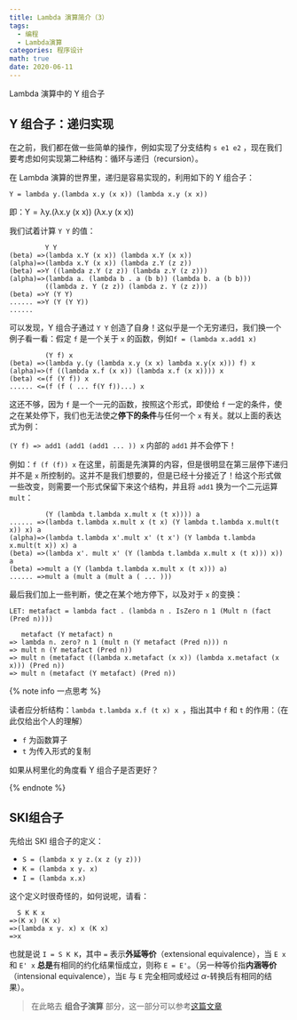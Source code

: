 ```yaml
---
title: Lambda 演算简介（3）
tags:
  - 编程
  - Lambda演算
categories: 程序设计
math: true
date: 2020-06-11
---
```


Lambda 演算中的 Y 组合子

<!--more-->

## Y 组合子：递归实现

在之前，我们都在做一些简单的操作，例如实现了分支结构 `s e1 e2` ，现在我们要考虑如何实现第二种结构：循环与递归（recursion）。

在 Lambda 演算的世界里，递归是容易实现的，利用如下的 Y 组合子：

`Y = lambda y.(lambda x.y (x x)) (lambda x.y (x x))`

即：$\mathrm{Y = \lambda y.(\lambda x.y~(x~x))~(\lambda x.y~(x~x))}$

我们试着计算 `Y Y` 的值：

```racket
         Y Y
(beta) =>(lambda x.Y (x x)) (lambda x.Y (x x))
(alpha)=>(lambda x.Y (x x)) (lambda z.Y (z z))
(beta) =>Y ((lambda z.Y (z z)) (lambda z.Y (z z)))
(alpha)=>(lambda a. (lambda b . a (b b)) (lambda b. a (b b)))
         ((lambda z. Y (z z)) (lambda z. Y (z z)))
(beta) =>Y (Y Y)
...... =>Y (Y (Y Y))
......
```

可以发现，Y 组合子通过 `Y Y` 创造了自身！这似乎是一个无穷递归，我们换一个例子看一看：假定 `f` 是一个关于 `x` 的函数，例如`f = (lambda x.add1 x)`

```racket
         (Y f) x
(beta) =>(lambda y.(y (lambda x.y (x x) lambda x.y(x x))) f) x
(alpha)=>(f ((lambda x.f (x x)) (lambda x.f (x x)))) x
(beta) <=(f (Y f)) x
...... <=(f (f ( ... f(Y f))...) x
```

这还不够，因为 `f` 是一个一元的函数，按照这个形式，即使给 `f` 一定的条件，使之在某处停下，我们也无法使之**停下的条件**与任何一个 `x` 有关。就以上面的表达式为例：

`(Y f) => add1 (add1 (add1 ... )) x` 内部的 `add1` 并不会停下！

例如：`f (f (f)) x` 在这里，前面是先演算的内容，但是很明显在第三层停下递归并不是 `x` 所控制的。这并不是我们想要的，但是已经十分接近了！给这个形式做一些改变，则需要一个形式保留下来这个结构，并且将 `add1` 换为一个二元运算 `mult`：

```racket
         (Y (lambda t.lambda x.mult x (t x)))) a
...... =>(lambda t.lambda x.mult x (t x) (Y lambda t.lambda x.mult(t x)) x) a
(alpha)=>(lambda t.lambda x'.mult x' (t x') (Y lambda t.lambda x.mult(t x)) x) a
(beta) =>(lambda x'. mult x' (Y (lambda t.lambda x.mult x (t x))) x)) a
(beta) =>mult a (Y (lambda t.lambda x.mult x (t x))) a)
...... =>mult a (mult a (mult a ( ... )))
```

最后我们加上一些判断，使之在某个地方停下，以及对于 `x` 的变换：

```racket
LET: metafact = lambda fact . (lambda n . IsZero n 1 (Mult n (fact (Pred n))))

   metafact (Y metafact) n
=> lambda n. zero? n 1 (mult n (Y metafact (Pred n))) n
=> mult n (Y metafact (Pred n))
=> mult n (metafact ((lambda x.metafact (x x)) (lambda x.metafact (x x))) (Pred n))
=> mult n (metafact (Y metafact) (Pred n))
```

{% note info 一点思考 %}

读者应分析结构：`lambda t.lambda x.f (t x) x `，指出其中 `f` 和 `t` 的作用：（在此仅给出个人的理解）

- `f` 为函数算子
- `t` 为传入形式的复制

如果从柯里化的角度看 Y 组合子是否更好？

{% endnote %}

## SKI组合子

先给出 SKI 组合子的定义：

- `S = (lambda x y z.(x z (y z)))` 
- `K = (lambda x y. x)`
- `I = (lambda x.x)`

这个定义时很奇怪的，如何说呢，请看：

```racket
  S K K x
=>(K x) (K x)
=>(lambda x y. x) x (K x)
=>x
```

也就是说 `I = S K K`，其中 `=` 表示**外延等价**（extensional equivalence），当 `E x` 和 `E' x` **总是**有相同的约化结果恒成立，则称 `E = E'`。（另一种等价指**内涵等价**（intensional equivalence），当`E` 与 `E` 完全相同或经过 $\alpha$-转换后有相同的结果）。

> 在此略去 **组合子演算** 部分，这一部分可以参考[这篇文章](http://cgnail.github.io/academic/lambda-5/)

